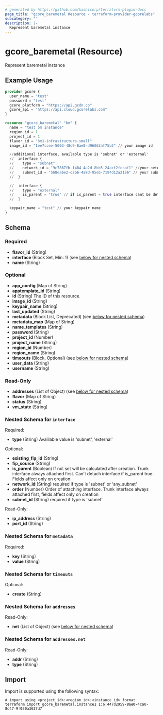 ```yaml
---
# generated by https://github.com/hashicorp/terraform-plugin-docs
page_title: "gcore_baremetal Resource - terraform-provider-gcorelabs"
subcategory: ""
description: |-
  Represent baremetal instance
---
```


# gcore_baremetal (Resource)

Represent baremetal instance

## Example Usage

```terraform
provider gcore {
  user_name = "test"
  password = "test"
  gcore_platform = "https://api.gcdn.co"
  gcore_api = "https://api.cloud.gcorelabs.com"
}

resource "gcore_baremetal" "bm" {
  name = "test bm instance"
  region_id = 1
  project_id = 1
  flavor_id = "bm1-infrastructure-small"
  image_id = "1ee7ccee-5003-48c9-8ae0-d96063af75b2" // your image id

  //additional interface, available type is 'subnet' or 'external'
  //  interface {
  //	type = "subnet"
  //	network_id = "9c7867fb-f404-4a2d-8bb5-24acf2fccaf1" //your network_id
  //	subnet_id = "b68ea6e2-c2b6-4a8d-95eb-7194d12a2156" // your subnet_id
  //  }

  //  interface {
  //	type = "external"
  //    is_parent = "true" // if is_parent = true interface cant be detached, and always connected first
  //  }

  keypair_name = "test" // your keypair name
}
```

<!-- schema generated by tfplugindocs -->
## Schema

### Required

- **flavor_id** (String)
- **interface** (Block Set, Min: 1) (see [below for nested schema](#nestedblock--interface))
- **name** (String)

### Optional

- **app_config** (Map of String)
- **apptemplate_id** (String)
- **id** (String) The ID of this resource.
- **image_id** (String)
- **keypair_name** (String)
- **last_updated** (String)
- **metadata** (Block List, Deprecated) (see [below for nested schema](#nestedblock--metadata))
- **metadata_map** (Map of String)
- **name_templates** (String)
- **password** (String)
- **project_id** (Number)
- **project_name** (String)
- **region_id** (Number)
- **region_name** (String)
- **timeouts** (Block, Optional) (see [below for nested schema](#nestedblock--timeouts))
- **user_data** (String)
- **username** (String)

### Read-Only

- **addresses** (List of Object) (see [below for nested schema](#nestedatt--addresses))
- **flavor** (Map of String)
- **status** (String)
- **vm_state** (String)

<a id="nestedblock--interface"></a>
### Nested Schema for `interface`

Required:

- **type** (String) Avalilable value is 'subnet', 'external'

Optional:

- **existing_fip_id** (String)
- **fip_source** (String)
- **is_parent** (Boolean) If not set will be calculated after creation. Trunk interface always attached first. Can't detach interface if is_parent true. Fields affect only on creation
- **network_id** (String) required if type is 'subnet' or 'any_subnet'
- **order** (Number) Order of attaching interface. Trunk interface always attached first, fields affect only on creation
- **subnet_id** (String) required if type is 'subnet'

Read-Only:

- **ip_address** (String)
- **port_id** (String)


<a id="nestedblock--metadata"></a>
### Nested Schema for `metadata`

Required:

- **key** (String)
- **value** (String)


<a id="nestedblock--timeouts"></a>
### Nested Schema for `timeouts`

Optional:

- **create** (String)


<a id="nestedatt--addresses"></a>
### Nested Schema for `addresses`

Read-Only:

- **net** (List of Object) (see [below for nested schema](#nestedobjatt--addresses--net))

<a id="nestedobjatt--addresses--net"></a>
### Nested Schema for `addresses.net`

Read-Only:

- **addr** (String)
- **type** (String)

## Import

Import is supported using the following syntax:

```shell
# import using <project_id>:<region_id>:<instance_id> format
terraform import gcore_baremetal.instance1 1:6:447d2959-8ae0-4ca0-8d47-9f050a3637d7
```

